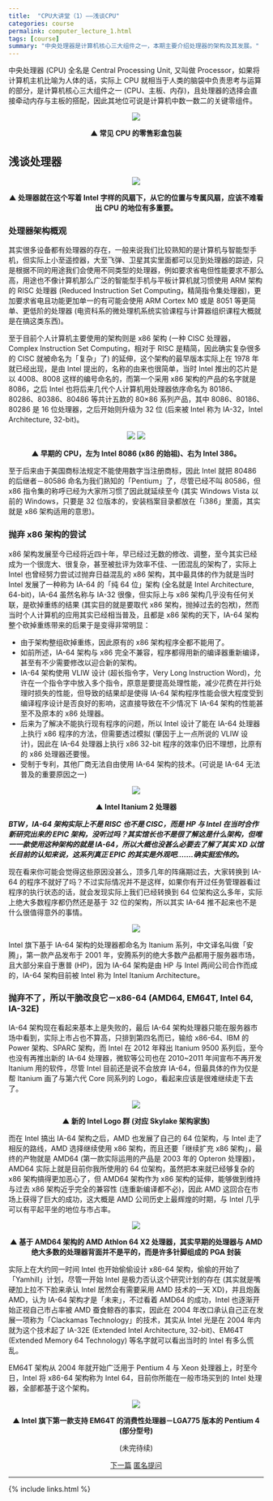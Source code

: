 ```yaml
---
title:  "CPU大讲堂（1）——浅谈CPU"
categories: course
permalink: computer_lecture_1.html
tags: [course]
summary: "中央处理器是计算机核心三大组件之一，本期主要介绍处理器的架构及其发展。"
---
```


中央处理器 (CPU) 全名是 Central Processing Unit, 又叫做 Processor，如果将计算机主机比喻为人体的话，实际上 CPU 就相当于人类的脑袋中负责思考与运算的部分，是计算机核心三大组件之一 (CPU、主板、内存)，且处理器的选择会直接牵动内存与主板的搭配，因此其地位可说是计算机中数一数二的关键零组件。

<div align="center">
    <img src="../images/blogs/computer_lecture_fig01.jpg"/>
    <p><b>▲ 常见 CPU 的零售彩盒包装</b></p>
</div>

## 浅谈处理器

<div align="center">
    <img src="../images/blogs/computer_lecture_fig02.jpg"/>
    <p><b>▲ 处理器就在这个写着 Intel 字样的风扇下，从它的位置与专属风扇，应该不难看出 CPU 的地位有多重要。</b></p>
</div>

### 处理器架构概观

其实很多设备都有处理器的存在，一般来说我们比较熟知的是计算机与智能型手机，但实际上小至遥控器，大至飞弹、卫星其实里面都可以见到处理器的踪迹，只是根据不同的用途我们会使用不同类型的处理器，例如要求省电但性能要求不那么高，用途也不像计算机那么广泛的智能型手机与平板计算机就习惯使用 ARM 架构的 RISC 处理器 (Reduced Instruction Set Computing，精简指令集处理器)，更加要求省电且功能更加单一的有可能会使用 ARM Cortex M0 或是 8051 等更简单、更低阶的处理器 (电资科系的微处理机系统实验课程与计算器组织课程大概就是在搞这类东西)。

至于目前个人计算机主要使用的架构则是 x86 架构 (一种 CISC 处理器，Complex Instruction Set Computing，相对于 RISC 是精简，因此确实复杂很多的 CISC 就被命名为「复杂」了) 的延伸，这个架构的最早版本实际上在 1978 年就已经出现，是由 Intel 提出的，名称的由来也很简单，当时 Intel 推出的芯片是以 4008、8008 这样的编号命名的，而第一个采用 x86 架构的产品的名字就是 8086，之后 Intel 也将后来几代个人计算机用处理器依序命名为 80186、80286、80386、80486 等共计五款的 80×86 系列产品，其中 8086、80186、80286 是 16 位处理器，之后开始则升级为 32 位 (后来被 Intel 称为 IA-32，Intel Architecture, 32-bit)。

<div align="center">
    <img src="../images/blogs/computer_lecture_fig03.jpg"/>
    <img src="../images/blogs/computer_lecture_fig04.jpg"/>
    <p><b>▲ 早期的 CPU，左为 Intel 8086 (x86 的始祖)、右为 Intel 386。</b></p>
</div>

至于后来由于美国商标法规定不能使用数字当注册商标，因此 Intel 就把 80486 的后继者－80586 命名为我们熟知的「Pentium」了，尽管已经不叫 80586，但 x86 指令集的称呼已经为大家所习惯了因此就延续至今 (其实 Windows Vista 以前的 Windows，只要是 32 位版本的，安装档案目录都放在「i386」里面，其实就是 x86 架构适用的意思)。

### 抛弃 x86 架构的尝试

x86 架构发展至今已经将近四十年，早已经过无数的修改、调整，至今其实已经成为一个很庞大、很复杂，甚至被批评为效率不佳、一团混乱的架构了，实际上 Intel 也曾经努力尝试过抛弃日益混乱的 x86 架构，其中最具体的作为就是当时 Intel 发展了一种称为 IA-64 的「纯 64 位」架构 (全名就是 Intel Architecture, 64-bit)，IA-64 虽然名称与 IA-32 很像，但实际上与 x86 架构几乎没有任何关联，是砍掉重练的结果 (其实目的就是要取代 x86 架构，抛掉过去的包袱)，然而当时个人计算机的应用其实已经相当普及，且都是 x86 架构的天下，IA-64 架构整个砍掉重练带来的后果于是变得非常明显：

 - 由于架构整组砍掉重练，因此原有的 x86 架构程序全都不能用了。
 - 如前所述，IA-64 架构与 x86 完全不兼容，程序都得用新的编译器重新编译，甚至有不少需要修改以迎合新的架构。
 - IA-64 架构使用 VLIW 设计 (超长指令字，Very Long Instruction Word)，允许在一个指令字中放入多个指令，原意是要提高处理性能，减少花费在并行处理时损失的性能，但导致的结果却是使得 IA-64 架构程序性能会很大程度受到编译程序设计是否良好的影响，这直接导致在不少情况下 IA-64 架构的性能甚至不及原本的 x86 处理器。
 - 后来为了解决不能执行现有程序的问题，所以 Intel 设计了能在 IA-64 处理器上执行 x86 程序的方法，但需要透过模拟 (肇因于上一点所说的 VLIW 设计)，因此在 IA-64 处理器上执行 x86 32-bit 程序的效率仍旧不理想，比原有的 x86 处理器还要慢。
 - 受制于专利，其他厂商无法自由使用 IA-64 架构的技术。(可说是 IA-64 无法普及的重要原因之一)

<div align="center">
    <img src="../images/blogs/computer_lecture_fig05.jpg"/>
    <p><b>▲ Intel Itanium 2 处理器</b></p>
</div>

***BTW，IA-64 架构实际上不是 RISC 也不是 CISC，而是 HP 与 Intel 在当时合作新研究出来的 EPIC 架构，没听过吗？其实馆长也不是很了解这是什么架构，但唯一一款使用这种架构的就是 IA-64，所以大概也没甚么必要去了解了其实 XD 以馆长目前的认知来说，这系列真正 EPIC 的其实是外观吧…….确实挺宏伟的。***

现在看来你可能会觉得这些原因没甚么，顶多几年的阵痛期过去，大家转换到 IA-64 的程序不就好了吗？不过实际情况并不是这样，如果你有开过任务管理器看过程序的执行状态的话，就会发现实际上我们已经转换到 64 位架构这么多年，实际上绝大多数程序都仍然还是基于 32 位的架构，所以其实 IA-64 推不起来也不是什么很值得意外的事情。

<div align="center">
    <img src="../images/blogs/computer_lecture_fig06.jpg"/>
</div>

Intel 旗下基于 IA-64 架构的处理器都命名为 Itanium 系列，中文译名叫做「安腾」，第一款产品发布于 2001 年，安腾系列的绝大多数产品都用于服务器市场，且大部分来自于惠普 (HP)，因为 IA-64 架构是由 HP 与 Intel 两间公司合作而成的，IA-64 架构目前被 Intel 称为 Intel Itanium Architecture。


### 抛弃不了，所以干脆改良它－x86-64 (AMD64, EM64T, Intel 64, IA-32E)

IA-64 架构现在看起来基本上是失败的，最后 IA-64 架构处理器只能在服务器市场中看到，实际上市占也不算高，只排到第四名而已，输给 x86-64、IBM 的 Power 架构、SPARC 架构，而 Intel 在 2012 年释出 Itanium 9500 系列后，至今也没有再推出新的 IA-64 处理器，微软等公司也在 2010~2011 年间宣布不再开发 Itanium 用的软件，尽管 Intel 目前还是说不会放弃 IA-64，但最具体的作为仅是帮 Itanium 画了与第六代 Core 同系列的 Logo，看起来应该是很难继续走下去了。

<div align="center">
    <img src="../images/blogs/computer_lecture_fig07.jpg"/>
    <p><b>▲ 新的 Intel Logo 群 (对应 Skylake 架构家族)</b></p>
</div>

而在 Intel 搞出 IA-64 架构之后，AMD 也发展了自己的 64 位架构，与 Intel 走了相反的路线，AMD 选择继续使用 x86 架构，而且还要「继续扩充 x86 架构」，最终的产物就是 AMD64 (第一款实际运用的产品是 2003 年的 Opteron 处理器)，AMD64 实际上就是目前你我所使用的 64 位架构，虽然把本来就已经够复杂的 x86 架构搞得更加恶心了，但 AMD64 架构作为 x86 架构的延伸，能够做到维持与过去 x86 架构近乎完全的兼容性 (连重新编译都不必)，因此 AMD 这回合在市场上获得了巨大的成功，这大概是 AMD 公司历史上最辉煌的时期，与 Intel 几乎可以有平起平坐的地位与市占率。

<div align="center">
    <img src="../images/blogs/computer_lecture_fig08.jpg"/>
    <p><b>▲ 基于 AMD64 架构的 AMD Athlon 64 X2 处理器，其实早期的处理器与 AMD 绝大多数的处理器背面并不是平的，而是许多针脚组成的 PGA 封装</b></p>
</div>

实际上在大约同一时间 Intel 也开始偷偷设计 x86-64 架构，偷偷的开始了「Yamhill」计划，尽管一开始 Intel 是极力否认这个研究计划的存在 (其实就是嘴硬加上拉不下脸来承认 Intel 居然会有需要采用 AMD 技术的一天 XD)，并且炮轰 AMD，认为 IA-64 架构才是「未来」，不过看着 AMD64 的成功，Intel 也逐渐开始正视自己市占率被 AMD 蚕食鲸吞的事实，因此在 2004 年改口承认自己正在发展一项称为「Clackamas Technology」的技术，其实从 Intel 光是在 2004 年内就为这个技术起了 IA-32E (Extended Intel Architecture, 32-bit)、EM64T (Extended Memory 64 Technology) 等名字就可以看出当时的 Intel 有多么慌乱。

EM64T 架构从 2004 年就开始广泛用于 Pentium 4 与 Xeon 处理器上，时至今日，Intel 将 x86-64 架构称为 Intel 64，目前你所能在一般市场买到的 Intel 处理器，全部都基于这个架构。

<div align="center">
    <img src="../images/blogs/computer_lecture_fig09.jpg"/>
    <p><b>▲ Intel 旗下第一款支持 EM64T 的消费性处理器－LGA775 版本的 Pentium 4 (部分型号)</b></p>
</div>

<div align="center">
<p>(未完待续)</p>
<a href="talking_about_cpu_collection_2.html" class="btn btn-primary">下一篇</a> 
<a href="{{site.feedback_link}}" class="btn btn-primary"><i class="fa fa-comment-o"></i> 匿名提问</a>
</div>

---------

{% include links.html %}
